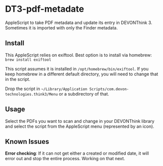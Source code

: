 # DT3-pdf-metadate
AppleScript to take PDF metadata and update its entry in DEVONThink 3. Sometimes it is imported with only the Finder metadata.

## Install
This AppleScript relies on exiftool. Best option is to install via homebrew:
`brew install exiftool`

This script assumes it is installed in `/opt/homebrew/bin/exiftool`. If you keep homebrew in a different default directory, you will need to change that in the script.

Drop the script in `~/Library/Application Scripts/com.devon-technologies.think3/Menu` or a subdirectory of that.

## Usage
Select the PDFs you want to scan and change in your DEVONThink library and select the script from the AppleScript menu (represented by an icon).

## Known Issues
**Error checking**: If it can not get either a created or modified date, it will error out and stop the entire process. Working on that next.
